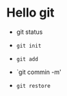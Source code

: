 # Hello git
* git status

* `git init`
* `git add`
* `git commin -m'
* `git restore`
                        
